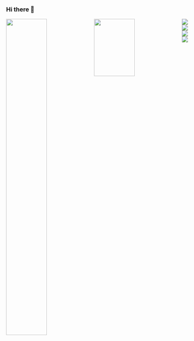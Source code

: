 ### Hi there 👋

<img align="left" width="47%" src="https://github-readme-stats.vercel.app/api?username=ericaugusto-git&show_icons=true&theme=algolia" />
<img align="left" width="47%" height="20%" src="https://github-readme-stats.vercel.app/api/top-langs/?username=anuraghazra&layout=compact" />

<img align="left" src="https://img.shields.io/badge/java-%23ED8B00.svg?style=for-the-badge&logo=java&logoColor=white" />
<img align="left" src="https://img.shields.io/badge/python-3670A0?style=for-the-badge&logo=python&logoColor=ffdd54" />
<img align="left" src="https://img.shields.io/badge/angular-%23DD0031.svg?style=for-the-badge&logo=angular&logoColor=white" />
<img align="left" src="https://img.shields.io/badge/typescript-%23007ACC.svg?style=for-the-badge&logo=typescript&logoColor=white" />


<!--
**ericaugusto-git/ericaugusto-git** is a ✨ _special_ ✨ repository because its `README.md` (this file) appears on your GitHub profile.

Here are some ideas to get you started:

- 🔭 I’m currently working on ...
- 🌱 I’m currently learning ...
- 👯 I’m looking to collaborate on ...
- 🤔 I’m looking for help with ...
- 💬 Ask me about ...
- 📫 How to reach me: ...
- 😄 Pronouns: ...
- ⚡ Fun fact: ...
-->
